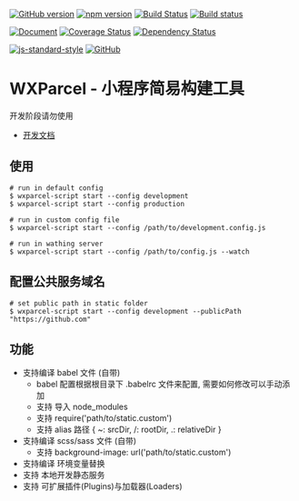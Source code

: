 [![GitHub version](https://badge.fury.io/gh/wxparcel%2Fwxparcel-script.svg)](https://badge.fury.io/gh/wxparcel%2Fwxparcel-script)
[![npm version](https://badge.fury.io/js/wxparcel-script.svg)](https://badge.fury.io/js/wxparcel-script)
[![Build Status](https://travis-ci.org/wxparcel/wxparcel-script.svg?branch=master)](https://travis-ci.org/wxparcel/wxparcel-script)
[![Build status](https://ci.appveyor.com/api/projects/status/s49av8k4l12hqt7n?svg=true)](https://ci.appveyor.com/project/DavidKk/wxparcel-script)

[![Document](https://doc.esdoc.org/github.com/wxparcel/wxparcel-script/badge.svg?t=0)](https://doc.esdoc.org/github.com/wxparcel/wxparcel-script)
[![Coverage Status](https://coveralls.io/repos/github/wxparcel/wxparcel-script/badge.svg?branch=master)](https://coveralls.io/github/wxparcel/wxparcel-script?branch=master)
[![Dependency Status](https://dependencyci.com/github/wxparcel/wxparcel-script/badge)](https://dependencyci.com/github/wxparcel/wxparcel-script)

[![js-standard-style](https://img.shields.io/badge/code%20style-standard-brightgreen.svg)](http://standardjs.com)
[![GitHub](https://img.shields.io/github/license/mashape/apistatus.svg)](https://github.com/wxparcel/wxparcel-script/blob/master/LICENSE)

# WXParcel - 小程序简易构建工具

开发阶段请勿使用

- [开发文档](https://wxparcel.github.io/wxparcel-script/esdoc/)

## 使用

```
# run in default config
$ wxparcel-script start --config development
$ wxparcel-script start --config production

# run in custom config file
$ wxparcel-script start --config /path/to/development.config.js

# run in wathing server
$ wxparcel-script start --config /path/to/config.js --watch
```

## 配置公共服务域名

```
# set public path in static folder
$ wxparcel-script start --config development --publicPath "https://github.com"
```

## 功能

- 支持编译 babel 文件 (自带)
  - babel 配置根据根目录下 .babelrc 文件来配置, 需要如何修改可以手动添加
  - 支持 导入 node_modules
  - 支持 require('path/to/static.custom')
  - 支持 alias 路径 { ~: srcDir, /: rootDir, .: relativeDir }
- 支持编译 scss/sass 文件 (自带)
  - 支持 background-image: url('path/to/static.custom')
- 支持编译 环境变量替换
- 支持 本地开发静态服务
- 支持 可扩展插件(Plugins)与加载器(Loaders)
